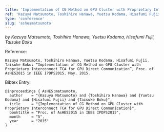```yaml
---
title: 'Implementation of CG Method on GPU Cluster with Proprietary Interconnect TCA for GPU Direct Communication'
ref: 'Kazuya Matsumoto, Toshihiro Hanawa, Yuetsu Kodama, Hisafumi Fujii, Taisuke Boku: “Implementation of CG Method on GPU Cluster with Proprietary Interconnect TCA for GPU Direct Communication”, Proc. of AsHES2015 in IEEE IPDPS2015, May. 2015.'
type: 'conference'
slug: 'ashesmatsumoto'
---
```


*by Kazuya Matsumoto, Toshihiro Hanawa, Yuetsu Kodama, Hisafumi Fujii, Taisuke Boku*

Reference:
```
Kazuya Matsumoto, Toshihiro Hanawa, Yuetsu Kodama, Hisafumi Fujii, Taisuke Boku: “Implementation of CG Method on GPU Cluster with Proprietary Interconnect TCA for GPU Direct Communication”, Proc. of AsHES2015 in IEEE IPDPS2015, May. 2015.
```

Bibtex Entry:
```
@inproceedings { AsHES:matsumoto,
  author    = "{Kazuya Matsumoto} and {Toshihiro Hanawa} and {Yuetsu Kodama} and {Hisafumi Fujii} and {Taisuke Boku}",
  title     = "{Implementation of CG Method on GPU Cluster with Proprietary Interconnect TCA for GPU Direct Communication}",
  booktitle = "Proc. of AsHES2015 in IEEE IPDPS2015",
  month	    = "5",
  year 	    = "2015"
}
```

